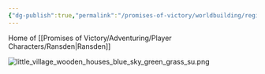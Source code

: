 ```yaml
---
{"dg-publish":true,"permalink":"/promises-of-victory/worldbuilding/regions/todo/prosnen/prosnen/","title":"Prosnen","noteIcon":"Settlement","created":"","updated":""}
---
```



Home of [[Promises of Victory/Adventuring/Player Characters/Ransden\|Ransden]]

![little_village_wooden_houses_blue_sky_green_grass_su.png](/img/user/resources/Pictures/little_village_wooden_houses_blue_sky_green_grass_su.png)
